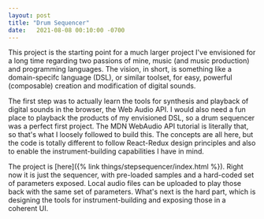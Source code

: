 ```yaml
---
layout: post
title: "Drum Sequencer"
date:   2021-08-08 00:10:00 -0700
---
```


This project is the starting point for a much larger project I've envisioned for a long time regarding two passions of
mine, music (and music production) and programming languages. The vision, in short, is something like a domain-specifc
language (DSL), or similar toolset, for easy, powerful (composable) creation and modification of digital sounds.

The first step was to actually learn the tools for synthesis and playback of digital sounds in the browser, the Web
Audio API. I would also need a fun place to playback the products of my envisioned DSL, so a drum sequencer was a perfect
first project. The MDN WebAudio API tutorial is literally that, so that's what I loosely followed to build this. The
concepts are all here, but the code is totally different to follow React-Redux design principles and also to enable
the instrument-building capabilities I have in mind.

The project is [here]({% link things/stepsequencer/index.html %}). Right now it is just the sequencer, with pre-loaded
samples and a hard-coded set of parameters exposed. Local audio files can be uploaded to play those back with the same
set of parameters. What's next is the hard part, which is designing the tools for instrument-building and exposing those
in a coherent UI.
